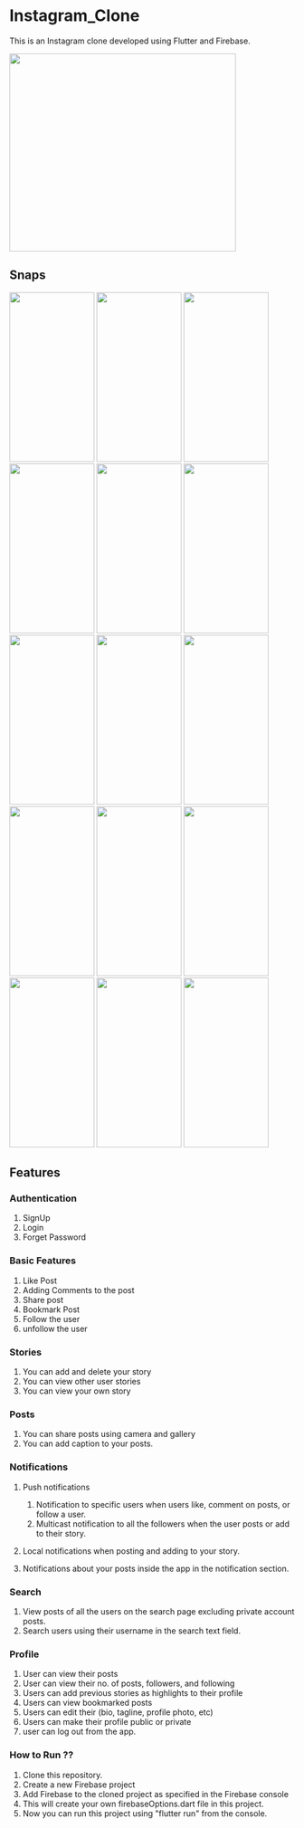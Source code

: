 # Instagram_Clone
This is an Instagram clone developed using Flutter and Firebase.

<image src="https://github.com/Priyanshu078/instagram_clone/assets/66347715/a72924d9-896f-46f2-a08b-7b5078093639"  width="400" height="350" >

## Snaps

<image src="https://github.com/Priyanshu078/instagram_clone/assets/66347715/2dedcd74-1f09-4422-9822-8b820215c0d6"  width="150" height="300" >
<image src="https://github.com/Priyanshu078/instagram_clone/assets/66347715/28982a64-ed0b-49c8-b407-f92ad315e301"  width="150" height="300" >
<image src="https://github.com/Priyanshu078/instagram_clone/assets/66347715/7d3c083b-473c-4437-aa2b-2e72c2bad49b"  width="150" height="300" >
<image src="https://github.com/Priyanshu078/instagram_clone/assets/66347715/a3f62d3c-8ce3-458c-9bca-95474ab8bc87"  width="150" height="300" >
<image src="https://github.com/Priyanshu078/instagram_clone/assets/66347715/a6a1dc7e-2dad-438e-8a5b-e12387d01241"  width="150" height="300" >
<image src="https://github.com/Priyanshu078/instagram_clone/assets/66347715/a183479b-8017-4e4a-b3e4-eb5476e73c51"  width="150" height="300" >
<image src="https://github.com/Priyanshu078/instagram_clone/assets/66347715/4a51e7bb-711b-4bbd-ba00-40072e13e2a6"  width="150" height="300" >
<image src="https://github.com/Priyanshu078/instagram_clone/assets/66347715/c4594000-9630-4ab3-84d9-61e5205dc521"  width="150" height="300" >
<image src="https://github.com/Priyanshu078/instagram_clone/assets/66347715/98d7154a-4911-4652-be1f-e16c37548e11"  width="150" height="300" >
<image src="https://github.com/Priyanshu078/instagram_clone/assets/66347715/1c70dbc3-36f1-4f49-8341-200f338e6099"  width="150" height="300" >
<image src="https://github.com/Priyanshu078/instagram_clone/assets/66347715/6eb3aa3d-1bc4-4a2d-8fd6-89c42c640e63"  width="150" height="300" >
<image src="https://github.com/Priyanshu078/instagram_clone/assets/66347715/fb545274-8096-4414-bb0c-186cff67109c"  width="150" height="300" >
<image src="https://github.com/Priyanshu078/instagram_clone/assets/66347715/498af918-6430-4dd3-a025-c799f91c36a6"  width="150" height="300" >
<image src="https://github.com/Priyanshu078/instagram_clone/assets/66347715/287e2fdb-a311-472d-a1fb-270a70702e9f"  width="150" height="300" >
<image src="https://github.com/Priyanshu078/instagram_clone/assets/66347715/f5fa3081-7797-4540-9825-fea00364e14c"  width="150" height="300" >




## Features
### Authentication

1. SignUp 
2. Login
3. Forget Password

### Basic Features 

1. Like Post
2. Adding Comments to the post
3. Share post
4. Bookmark Post
5. Follow the user
6. unfollow the user
### Stories

1. You can add and delete your story
2. You can view other user stories
3. You can view your own story

### Posts

1. You can share posts using camera and gallery
2. You can add caption to your posts.

### Notifications

1. Push notifications

    1. Notification to specific users when users like, comment on posts, or follow a user.
    2. Multicast notification to all the followers when the user posts or add to their story.

2. Local notifications when posting and adding to your story.
3. Notifications about your posts inside the app in the notification section.

### Search

1. View posts of all the users on the search page excluding private account posts.
2. Search users using their username in the search text field.

### Profile 

1. User can view their posts 
2. User can view their no. of posts, followers, and following
3. Users can add previous stories as highlights to their profile
4. Users can view bookmarked posts
5. Users can edit their (bio, tagline, profile photo, etc)
6. Users can make their profile public or private
7. user can log out from the app.

### How to Run ?? 

1. Clone this repository.
2. Create a new Firebase project 
3. Add Firebase to the cloned project as specified in the Firebase console
4. This will create your own firebaseOptions.dart file in this project.
5. Now you can run this project using "flutter run" from the console.

